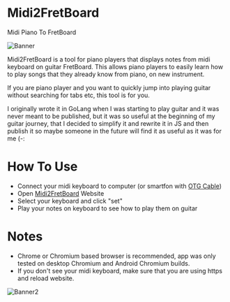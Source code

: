 # Midi2FretBoard

Midi Piano To FretBoard

![Banner](https://i.imgur.com/oNTW1tR.png)

Midi2FretBoard is a tool for piano players that displays notes from midi keyboard on guitar FretBoard. This allows piano players to easily learn how to play songs that they already know from piano, on new instrument.

If you are piano player and you want to quickly jump into playing guitar without searching for tabs etc, this tool is for you.

I originally wrote it in GoLang when I was starting to play guitar and it was never meant to be published, but it was so useful at the beginning of my guitar journey, that I decided to simplify it and rewrite it in JS and then publish it so maybe someone in the future will find it as useful as it was for me (-:

# How To Use

- Connect your midi keyboard to computer (or smartfon with [OTG Cable](https://www.google.com/search?q=otg%20image))
- Open [Midi2FretBoard](https://polymeilex.github.io/Midi2FretBoard/) Website
- Select your keyboard and click "set"
- Play your notes on keyboard to see how to play them on guitar

# Notes

- Chrome or Chromium based browser is recommended, app was only tested on desktop Chromium and Android Chromium builds.
- If you don't see your midi keyboard, make sure that you are using https and reload website.

![Banner2](https://i.imgur.com/NQAlc56.png)
